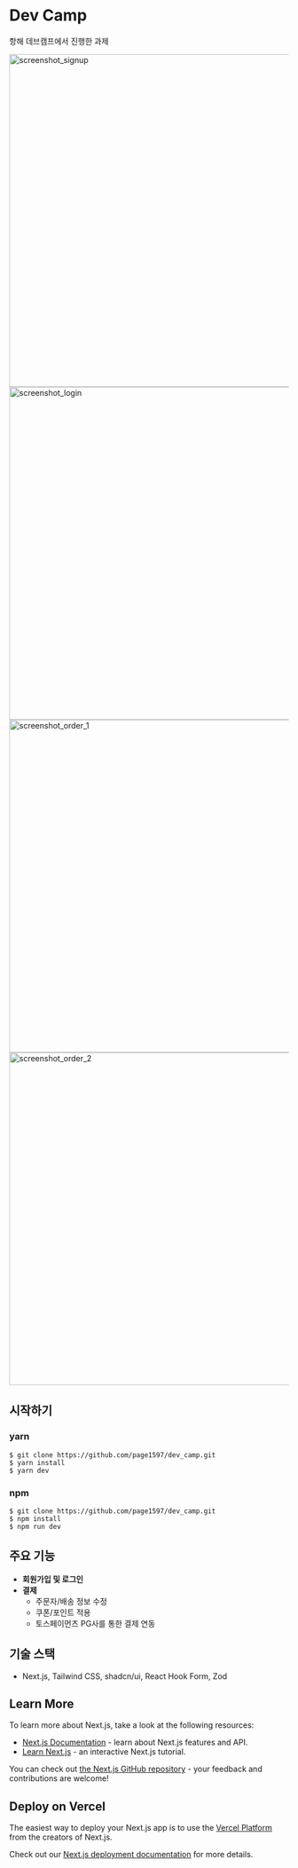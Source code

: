 # Dev Camp
<p>항해 데브캠프에서 진행한 과제</p>
<img width="600" alt="screenshot_signup" src="https://github.com/page1597/dev_camp/assets/62283847/1cb4169e-d9af-41f8-beb5-08febec83ecc">
<img width="600" alt="screenshot_login" src="https://github.com/page1597/dev_camp/assets/62283847/4f24be49-ae46-4407-ac3b-61581a406695">
<img width="600" alt="screenshot_order_1" src="https://github.com/page1597/dev_camp/assets/62283847/00ac545f-2c92-493e-957a-2aa40eb5c4b3">
<img width="600" alt="screenshot_order_2" src="https://github.com/page1597/dev_camp/assets/62283847/180265df-1bbd-4606-8e19-2980c96dae66">

## 시작하기
### yarn
```shell
$ git clone https://github.com/page1597/dev_camp.git
$ yarn install
$ yarn dev
```
### npm
```shell
$ git clone https://github.com/page1597/dev_camp.git
$ npm install
$ npm run dev
```
## 주요 기능
- <b>회원가입 및 로그인</b>
- <b>결제</b>
  - 주문자/배송 정보 수정
  - 쿠폰/포인트 적용
  - 토스페이먼츠 PG사를 통한 결제 연동
    
## 기술 스택
- Next.js, Tailwind CSS, shadcn/ui, React Hook Form, Zod
## Learn More

To learn more about Next.js, take a look at the following resources:

- [Next.js Documentation](https://nextjs.org/docs) - learn about Next.js features and API.
- [Learn Next.js](https://nextjs.org/learn) - an interactive Next.js tutorial.

You can check out [the Next.js GitHub repository](https://github.com/vercel/next.js/) - your feedback and contributions are welcome!

## Deploy on Vercel

The easiest way to deploy your Next.js app is to use the [Vercel Platform](https://vercel.com/new?utm_medium=default-template&filter=next.js&utm_source=create-next-app&utm_campaign=create-next-app-readme) from the creators of Next.js.

Check out our [Next.js deployment documentation](https://nextjs.org/docs/deployment) for more details.
